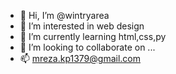 - 👋 Hi, I’m @wintryarea
- 👀 I’m interested in web design 
- 🌱 I’m currently learning html,css,py
- 💞️ I’m looking to collaborate on ...
- 📫 mreza.kp1379@gmail.com

<!---
wintryarea/wintryarea is a ✨ special ✨ repository because its `README.md` (this file) appears on your GitHub profile.
You can click the Preview link to take a look at your changes.
--->
